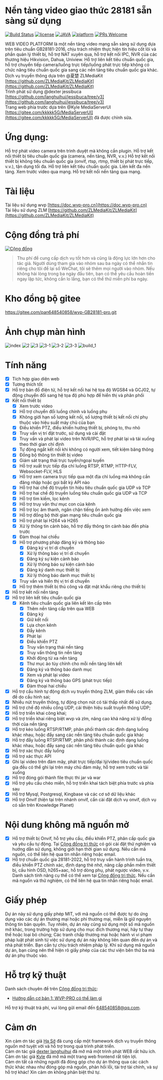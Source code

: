 # Nền tảng video giao thức 28181 sẵn sàng sử dụng

[![Build Status](https://travis-ci.org/xia-chu/ZLMediaKit.svg?branch=master)](https://travis-ci.org/xia-chu/ZLMediaKit)
[![license](http://img.shields.io/badge/license-MIT-green.svg)](https://github.com/xia-chu/ZLMediaKit/blob/master/LICENSE)
[![JAVA](https://img.shields.io/badge/language-java-red.svg)](https://en.cppreference.com/)
[![platform](https://img.shields.io/badge/platform-linux%20|%20macos%20|%20windows-blue.svg)](https://github.com/xia-chu/ZLMediaKit)
[![PRs Welcome](https://img.shields.io/badge/PRs-welcome-yellow.svg)](https://github.com/xia-chu/ZLMediaKit/pulls)

WEB VIDEO PLATFORM là một nền tảng video mạng sẵn sàng sử dụng dựa trên tiêu chuẩn GB28181-2016, chịu trách nhiệm thực hiện tín hiệu cốt lõi và phần quản lý thiết bị, hỗ trợ NAT xuyên qua, hỗ trợ kết nối IPC, NVR của các thương hiệu Hikvision, Dahua, Uniview. Hỗ trợ liên kết tiêu chuẩn quốc gia, hỗ trợ chuyển tiếp camera/luồng trực tiếp/luồng phát trực tiếp không có chức năng tiêu chuẩn quốc gia sang các nền tảng tiêu chuẩn quốc gia khác.
Dịch vụ truyền thông dựa trên @夏楚 ZLMediaKit [https://github.com/ZLMediaKit/ZLMediaKit](https://github.com/ZLMediaKit/ZLMediaKit)   
Trình phát sử dụng @dexter jessibuca [https://github.com/langhuihui/jessibuca/tree/v3](https://github.com/langhuihui/jessibuca/tree/v3)  
Trang web phía trước dựa trên @Kyle MediaServerUI [https://gitee.com/kkkkk5G/MediaServerUI](https://gitee.com/kkkkk5G/MediaServerUI) đã được chỉnh sửa.

# Ứng dụng:
Hỗ trợ phát video camera trên trình duyệt mà không cần plugin.
Hỗ trợ kết nối thiết bị tiêu chuẩn quốc gia (camera, nền tảng, NVR, v.v.)
Hỗ trợ kết nối thiết bị không tiêu chuẩn quốc gia (onvif, rtsp, rtmp, thiết bị phát trực tiếp, v.v.), tận dụng tối đa. 
Hỗ trợ liên kết tiêu chuẩn quốc gia. Liên kết đa nền tảng. Xem trước video qua mạng.
Hỗ trợ kết nối nền tảng qua mạng.

# Tài liệu
Tài liệu sử dụng wvp [https://doc.wvp-pro.cn](https://doc.wvp-pro.cn)  
Tài liệu sử dụng ZLM [https://github.com/ZLMediaKit/ZLMediaKit](https://github.com/ZLMediaKit/ZLMediaKit)
# Cộng đồng trả phí
[![Cộng đồng](doc/_media/shequ.png "shequ")](https://t.zsxq.com/0d8VAD3Dm)
> Thu phí để cung cấp dịch vụ tốt hơn và cũng là động lực lớn hơn cho tác giả. Người dùng tham gia vào nhóm sau ba ngày có thể nhắn tin riêng cho tôi để lại số WeChat, tôi sẽ thêm mọi người vào nhóm. Nếu không hài lòng trong ba ngày đầu tiên, bạn có thể yêu cầu hoàn tiền ngay lập tức, không cần lo lắng, bạn có thể thử miễn phí ba ngày.

# Kho đồng bộ gitee
https://gitee.com/pan648540858/wvp-GB28181-pro.git

# Ảnh chụp màn hình
![index](doc/_media/index.png "index.png")
![2](doc/_media/2.png "2.png")
![3](doc/_media/3.png "3.png")
![3-1](doc/_media/3-1.png "3-1.png")
![3-2](doc/_media/3-2.png "3-2.png")
![3-3](doc/_media/3-3.png "3-3.png")
![build_1](https://images.gitee.com/uploads/images/2022/0304/101919_ee5b8c79_1018729.png "2022-03-04_10-13.png")
# Tính năng 
- [X] Tích hợp giao diện web
- [X] Tương thích tốt
- [X] Hỗ trợ bản đồ điện tử, hỗ trợ kết nối hai hệ tọa độ WGS84 và GCJ02, tự động chuyển đổi sang hệ tọa độ phù hợp để hiển thị và phân phối
- [X] Kết nối thiết bị
  - [X] Xem trước video
  - [X] Hỗ trợ chuyển đổi luồng chính và luồng phụ
  - [X] Không giới hạn số lượng kết nối, số lượng thiết bị kết nối chỉ phụ thuộc vào hiệu suất máy chủ của bạn
  - [X] Điều khiển PTZ, điều khiển hướng thiết bị, phóng to, thu nhỏ
  - [X] Truy vấn vị trí đặt trước, sử dụng và cài đặt
  - [X] Truy vấn và phát lại video trên NVR/IPC, hỗ trợ phát lại và tải xuống theo thời gian chỉ định
  - [X] Tự động ngắt kết nối khi không có người xem, tiết kiệm băng thông
  - [X] Đồng bộ thông tin thiết bị video
  - [X] Giám sát trạng thái trực tuyến/ngoại tuyến
  - [X] Hỗ trợ xuất trực tiếp địa chỉ luồng RTSP, RTMP, HTTP-FLV, Websocket-FLV, HLS
  - [X] Hỗ trợ xem camera trực tiếp qua một địa chỉ luồng mà không cần đăng nhập hoặc gọi bất kỳ API nào
  - [X] Hỗ trợ hai chế độ truyền tín hiệu tiêu chuẩn quốc gia UDP và TCP
  - [X] Hỗ trợ hai chế độ truyền luồng tiêu chuẩn quốc gia UDP và TCP
  - [X] Hỗ trợ tìm kiếm, lọc kênh
  - [X] Hỗ trợ truy vấn thư mục con của kênh
  - [X] Hỗ trợ lọc âm thanh, ngăn chặn tiếng ồn ảnh hưởng đến việc xem
  - [X] Hỗ trợ đồng bộ thời gian mạng tiêu chuẩn quốc gia
  - [X] Hỗ trợ phát lại H264 và H265
  - [X] Xử lý thông tin cảnh báo, hỗ trợ đẩy thông tin cảnh báo đến phía trước
  - [X] Đàm thoại hai chiều
  - [X] Hỗ trợ phương pháp đăng ký và thông báo
    - [X] Đăng ký vị trí di chuyển
    - [X] Xử lý thông báo vị trí di chuyển
    - [X] Đăng ký sự kiện cảnh báo
    - [X] Xử lý thông báo sự kiện cảnh báo
    - [X] Đăng ký danh mục thiết bị
    - [X] Xử lý thông báo danh mục thiết bị
  -  [X] Truy vấn và hiển thị vị trí di chuyển
  - [X] Hỗ trợ thêm thiết bị thủ công và đặt mật khẩu riêng cho thiết bị
-  [X] Hỗ trợ kết nối nền tảng
-  [X] Hỗ trợ liên kết tiêu chuẩn quốc gia
  - [X] Kênh tiêu chuẩn quốc gia liên kết lên cấp trên
    - [X] Thêm nền tảng cấp trên qua WEB
    - [X] Đăng ký
    - [X] Giữ kết nối
    - [X] Lựa chọn kênh
    - [X] Đẩy kênh
    - [X] Phát lại
    - [X] Điều khiển PTZ
    - [X] Truy vấn trạng thái nền tảng
    - [X] Truy vấn thông tin nền tảng
    - [X] Khởi động từ xa nền tảng
    - [X] Thư mục ảo tùy chỉnh cho mỗi nền tảng liên kết
    - [X] Đăng ký và thông báo danh mục
    - [X] Xem và phát lại video
    - [X] Đăng ký và thông báo GPS (phát trực tiếp)
    - [X] Đàm thoại hai chiều
- [X] Hỗ trợ cấu hình tự động dịch vụ truyền thông ZLM, giảm thiểu các vấn đề do cấu hình sai;  
- [X] Nhiều nút truyền thông, tự động chọn nút có tải thấp nhất để sử dụng.
- [X] Hỗ trợ chế độ nhiều cổng UDP, cải thiện hiệu suất truyền thông UDP;
- [X] Hỗ trợ triển khai công khai; 
- [X] Hỗ trợ triển khai riêng biệt wvp và zlm, nâng cao khả năng xử lý đồng thời của nền tảng
- [X] Hỗ trợ kéo luồng RTSP/RTMP, phân phối thành các định dạng luồng khác nhau, hoặc đẩy sang các nền tảng tiêu chuẩn quốc gia khác
- [X] Hỗ trợ đẩy luồng RTSP/RTMP, phân phối thành các định dạng luồng khác nhau, hoặc đẩy sang các nền tảng tiêu chuẩn quốc gia khác
- [X] Hỗ trợ xác thực đẩy luồng
- [X] Hỗ trợ xác thực API
- [X] Ghi lại video trên đám mây, phát trực tiếp/đại lý/video tiêu chuẩn quốc gia đều có thể ghi lại trên máy chủ đám mây, hỗ trợ xem trước và tải xuống
- [X] Hỗ trợ đóng gói thành file thực thi jar và war
- [X] Hỗ trợ yêu cầu chéo miền, hỗ trợ triển khai tách biệt phía trước và phía sau
- [X] Hỗ trợ Mysql, Postgresql, Kingbase và các cơ sở dữ liệu khác
- [X] Hỗ trợ Onvif (hiện tại trên nhánh onvif, cần cài đặt dịch vụ onvif, dịch vụ có sẵn trên Knowledge Planet)
# Nội dung không mã nguồn mở
- [X] Hỗ trợ thiết bị Onvif, hỗ trợ yêu cầu, điều khiển PTZ, phân cấp quốc gia và yêu cầu tự động. Tại [Cộng đồng tri thức](https://t.zsxq.com/10WAnH2MP) có gói cài đặt thử nghiệm và hướng dẫn sử dụng, không giới hạn thời gian sử dụng. Nếu cần mã nguồn, có thể liên hệ qua tin nhắn riêng hoặc email.
- [X] Hỗ trợ chuẩn quốc gia 28181-2022, hỗ trợ truy vấn hành trình tuần tra, điều khiển PTZ chính xác, định dạng thẻ nhớ, nâng cấp phần mềm thiết bị, cấu hình OSD, h265+aac, hỗ trợ dòng phụ, phát ngược video, v.v. Danh sách tính năng cụ thể có thể xem tại [Cộng đồng tri thức](https://t.zsxq.com/18GXkpkqs). Nếu cần mã nguồn và thử nghiệm, có thể liên hệ qua tin nhắn riêng hoặc email.

# Giấy phép
Dự án này sử dụng giấy phép MIT, với mã nguồn có thể được tự do ứng dụng vào các dự án thương mại hoặc phi thương mại, miễn là giữ nguyên thông tin bản quyền. Tuy nhiên, dự án này cũng sử dụng một số mã nguồn mở khác, trong trường hợp sử dụng cho mục đích thương mại, hãy tự thay thế hoặc loại bỏ chúng; Các tranh chấp thương mại hoặc hành vi vi phạm pháp luật phát sinh từ việc sử dụng dự án này không liên quan đến dự án và nhà phát triển. Bạn cần tự chịu trách nhiệm pháp lý. Khi sử dụng mã nguồn dự án, bạn cũng nên thể hiện rõ giấy phép của các thư viện bên thứ ba mà dự án phụ thuộc vào.

# Hỗ trợ kỹ thuật  

Danh sách chuyên đề trên [Cộng đồng tri thức](https://t.zsxq.com/0d8VAD3Dm):
- [Hướng dẫn cơ bản 1: WVP-PRO có thể làm gì](https://t.zsxq.com/0dLguVoSp)

Hỗ trợ kỹ thuật trả phí, vui lòng gửi email đến 648540858@qq.com.

# Cảm ơn
Xin cảm ơn tác giả [Hạ Sở](https://github.com/xia-chu) đã cung cấp một framework dịch vụ truyền thông nguồn mở tuyệt vời và hỗ trợ trong quá trình phát triển.  
Cảm ơn tác giả [dexter langhuihui](https://github.com/langhuihui) đã mở mã một trình phát WEB rất hữu ích.  
Cảm ơn tác giả [Kyle](https://gitee.com/kkkkk5G) đã mở mã một trang web frontend rất tiện lợi.  
Cảm ơn tất cả những người đã đóng góp cho dự án thông qua các cách thức khác nhau như đóng góp mã nguồn, phản hồi lỗi, tài trợ tài chính, và sự hỗ trợ khác! Xin cảm ơn không phân biệt thứ tự.